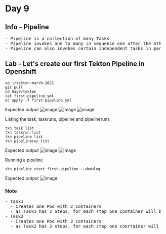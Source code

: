 # Day 9

## Info - Pipeline
<pre>
- Pipeline is a collection of many Tasks
- Pipeline invokes one to many in sequence one after the other Task
- Pipeline can also invokes certain independent tasks in parallel
</pre>

## Lab - Let's create our first Tekton Pipeline in Openshift
```
cd ~/tekton-march-2025
git pull
cd Day9/tekton
cat first-pipeline.yml
oc apply -f first-pipeline.yml
```

Expected output
![image](https://github.com/user-attachments/assets/ed0d7c8b-f99a-408a-8ec8-67443ac420b7)
![image](https://github.com/user-attachments/assets/5622d2c8-c472-4557-9786-4d451582daaf)
![image](https://github.com/user-attachments/assets/14c26e9c-4872-4dc2-a75f-26d394ad63b0)

Listing the task, taskruns, pipeline and pipelineruns
```
tkn task list
tkn taskrun list
tkn pipeline list
tkn pipelinerun list
```

Expected output
![image](https://github.com/user-attachments/assets/19ef6caf-c94a-4721-ba4e-84612b4e27e7)
![image](https://github.com/user-attachments/assets/c34a513c-747c-46c2-abe8-bd92a9f610e5)

Running a pipeline
```
tkn pipeline start first-pipeline --showlog
```

Expected output
![image](https://github.com/user-attachments/assets/786faaff-cbe5-4ebd-893e-281ebdce0ee0)

### Note
<pre>
- Task1 
  - Creates one Pod with 2 containers 
  - as Task1 has 2 Steps, for each step one container will be created
- Task2 
  - Creates one Pod with 3 containers 
  - as Task2 has 3 steps, for each step one conrtainer will be created
</pre>
